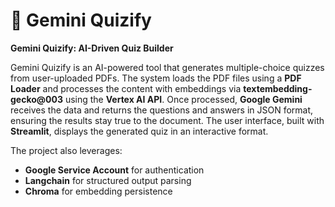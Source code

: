 # **📝 Gemini Quizify**

**Gemini Quizify: AI-Driven Quiz Builder**

Gemini Quizify is an AI-powered tool that generates multiple-choice quizzes from user-uploaded PDFs. The system loads the PDF files using a **PDF Loader** and processes the content with embeddings via **textembedding-gecko@003** using the **Vertex AI API**. Once processed, **Google Gemini** receives the data and returns the questions and answers in JSON format, ensuring the results stay true to the document. The user interface, built with **Streamlit**, displays the generated quiz in an interactive format.

The project also leverages:
- **Google Service Account** for authentication
- **Langchain** for structured output parsing
- **Chroma** for embedding persistence
